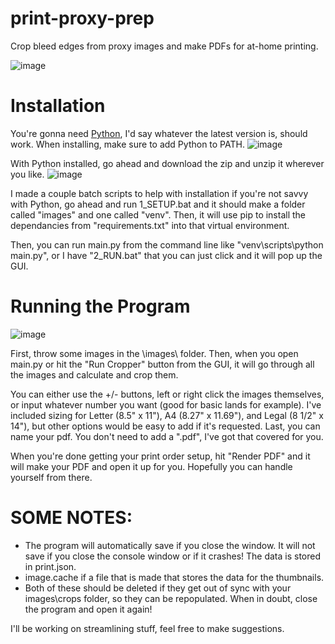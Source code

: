 # print-proxy-prep
Crop bleed edges from proxy images and make PDFs for at-home printing.

![image](https://user-images.githubusercontent.com/103437609/203212263-1a029874-3611-4daf-8ac5-e1d23b429db6.png)

# Installation
You're gonna need <a href="https://www.python.org/downloads/">Python</a>, I'd say whatever the latest version is, should work.
When installing, make sure to add Python to PATH.
![image](https://user-images.githubusercontent.com/103437609/203196002-f04b0c0d-cb2e-4154-ba90-f2f9578ced95.png)

With Python installed, go ahead and download the zip and unzip it wherever you like.
![image](https://user-images.githubusercontent.com/103437609/203219985-019cea6e-2a85-4ea8-ba90-b96e7665eae7.png)

I made a couple batch scripts to help with installation if you're not savvy with Python, go ahead and run 1_SETUP.bat and it should make a folder called "images" and one called "venv". Then, it will use pip to install the dependancies from "requirements.txt" into that virtual environment.

Then, you can run main.py from the command line like "venv\scripts\python main.py", or I have "2_RUN.bat" that you can just click and it will pop up the GUI.

# Running the Program
![image](https://user-images.githubusercontent.com/103437609/203212112-50db47df-0a4e-4bf2-9c59-a8554f521b7c.png)

First, throw some images in the \images\ folder. Then, when you open main.py or hit the "Run Cropper" button from the GUI, it will go through all the images and calculate and crop them.

You can either use the +/- buttons, left or right click the images themselves, or input whatever number you want (good for basic lands for example). I've included sizing for Letter (8.5" x 11"), A4 (8.27" x 11.69"), and Legal (8 1/2" x 14"), but other options would be easy to add if it's requested. Last, you can name your pdf. You don't need to add a ".pdf", I've got that covered for you.

When you're done getting your print order setup, hit "Render PDF" and it will make your PDF and open it up for you. Hopefully you can handle yourself from there.

# SOME NOTES:
- The program will automatically save if you close the window. It will not save if you close the console window or if it crashes! The data is stored in print.json.
- image.cache if a file that is made that stores the data for the thumbnails.
- Both of these should be deleted if they get out of sync with your images\crops folder, so they can be repopulated. When in doubt, close the program and open it again!

I'll be working on streamlining stuff, feel free to make suggestions.

